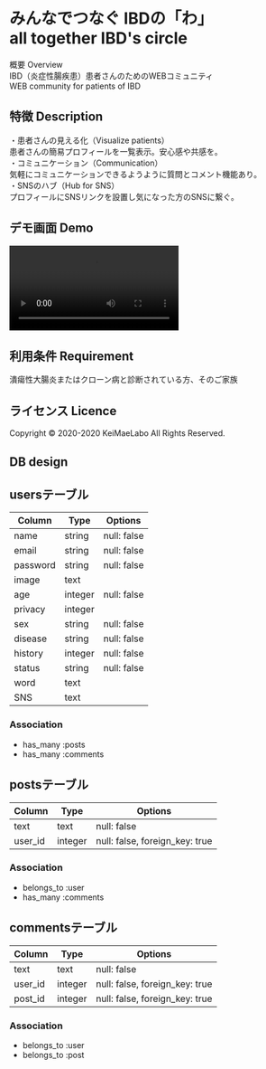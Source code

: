 みんなでつなぐ IBDの「わ」  
all together IBD's circle  
====
概要 Overview  
IBD（炎症性腸疾患）患者さんのためのWEBコミュニティ  
WEB community for patients of IBD  

## 特徴 Description
・患者さんの見える化（Visualize patients）  
患者さんの簡易プロフィールを一覧表示。安心感や共感を。  
・コミュニケーション（Communication）  
気軽にコミュニケーションできるようように質問とコメント機能あり。  
・SNSのハブ（Hub for SNS）  
プロフィールにSNSリンクを設置し気になった方のSNSに繋ぐ。  

## デモ画面 Demo
![demo](https://i.gyazo.com/65525ac71af9257034bd15dab527e136.mp4)  

## 利用条件 Requirement
潰瘍性大腸炎またはクローン病と診断されている方、そのご家族  

## ライセンス Licence
Copyright © 2020-2020 KeiMaeLabo All Rights Reserved.  


## DB design

## usersテーブル
|Column|Type|Options|
|------|----|-------|
|name|string|null: false|
|email|string|null: false|
|password|string|null: false|
|image|text||
|age|integer|null: false|
|privacy|integer||
|sex|string|null: false|
|disease|string|null: false|
|history|integer|null: false|
|status|string|null: false|
|word|text||
|SNS|text||
### Association
- has_many :posts
- has_many :comments

## postsテーブル
|Column|Type|Options|
|------|----|-------|
|text|text|null: false|
|user_id|integer|null: false, foreign_key: true|
### Association
- belongs_to :user
- has_many :comments

## commentsテーブル
|Column|Type|Options|
|------|----|-------|
|text|text|null: false|
|user_id|integer|null: false, foreign_key: true|
|post_id|integer|null: false, foreign_key: true|
### Association
- belongs_to :user
- belongs_to :post